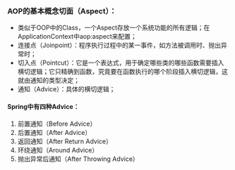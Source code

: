 
### AOP的基本概念切面（Aspect）：
- 类似于OOP中的Class，一个Aspect存放一个系统功能的所有逻辑；在ApplicationContext中aop:aspect来配置；
- 连接点（Joinpoint）：程序执行过程中的某一事件，如方法被调用时、抛出异常时；
- 切入点（Pointcut）：它是一个表达式，用于确定哪些类的哪些函数需要插入横切逻辑；它只精确到函数，究竟要在函数执行的哪个阶段插入横切逻辑，这就由通知的类型决定；
- 通知（Advice）：具体的横切逻辑；

#### Spring中有四种Advice：
1. 前置通知（Before Advice）
1. 后置通知（After Advice）
1. 返回通知（After Return Advice）
1. 环绕通知（Around Advice）
1. 抛出异常后通知（After Throwing Advice）
